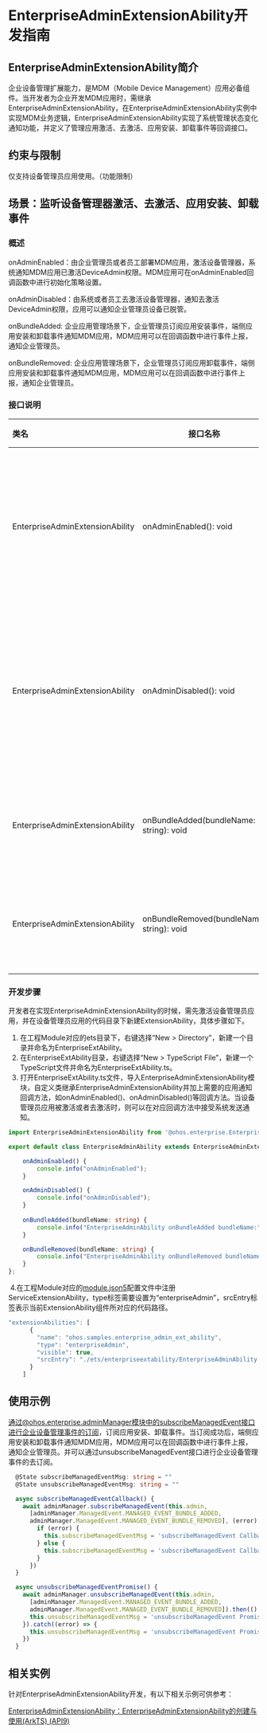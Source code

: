 # EnterpriseAdminExtensionAbility开发指南

## EnterpriseAdminExtensionAbility简介

企业设备管理扩展能力，是MDM（Mobile Device Management）应用必备组件。当开发者为企业开发MDM应用时，需继承EnterpriseAdminExtensionAbility，在EnterpriseAdminExtensionAbility实例中实现MDM业务逻辑，EnterpriseAdminExtensionAbility实现了系统管理状态变化通知功能，并定义了管理应用激活、去激活、应用安装、卸载事件等回调接口。

## 约束与限制

  仅支持设备管理员应用使用。（功能限制）


## 场景：监听设备管理器激活、去激活、应用安装、卸载事件

### 概述

onAdminEnabled：由企业管理员或者员工部署MDM应用，激活设备管理器，系统通知MDM应用已激活DeviceAdmin权限。MDM应用可在onAdminEnabled回调函数中进行初始化策略设置。

onAdminDisabled：由系统或者员工去激活设备管理器，通知去激活DeviceAdmin权限，应用可以通知企业管理员设备已脱管。

onBundleAdded:  企业应用管理场景下，企业管理员订阅应用安装事件，端侧应用安装和卸载事件通知MDM应用，MDM应用可以在回调函数中进行事件上报，通知企业管理员。

onBundleRemoved: 企业应用管理场景下，企业管理员订阅应用卸载事件，端侧应用安装和卸载事件通知MDM应用，MDM应用可以在回调函数中进行事件上报，通知企业管理员。

### 接口说明

| 类名                            | 接口名称                                  | 描述                         |
| :------------------------------ | ----------------------------------------- | ---------------------------- |
| EnterpriseAdminExtensionAbility | onAdminEnabled(): void                    | 设备管理器应用激活回调方法   |
| EnterpriseAdminExtensionAbility | onAdminDisabled(): void                   | 设备管理器应用去激活回调方法 |
| EnterpriseAdminExtensionAbility | onBundleAdded(bundleName: string): void   | 应用安装回调方法             |
| EnterpriseAdminExtensionAbility | onBundleRemoved(bundleName: string): void | 应用卸载回调方法             |

### 开发步骤

开发者在实现EnterpriseAdminExtensionAbility的时候，需先激活设备管理员应用，并在设备管理员应用的代码目录下新建ExtensionAbility，具体步骤如下。

1. 在工程Module对应的ets目录下，右键选择“New > Directory”，新建一个目录并命名为EnterpriseExtAbility。
2. 在EnterpriseExtAbility目录，右键选择“New > TypeScript File”，新建一个TypeScript文件并命名为EnterpriseExtAbility.ts。
3. 打开EnterpriseExtAbility.ts文件，导入EnterpriseAdminExtensionAbility模块，自定义类继承EnterpriseAdminExtensionAbility并加上需要的应用通知回调方法，如onAdminEnabled()、onAdminDisabled()等回调方法。当设备管理员应用被激活或者去激活时，则可以在对应回调方法中接受系统发送通知。

```ts
import EnterpriseAdminExtensionAbility from '@ohos.enterprise.EnterpriseAdminExtensionAbility';

export default class EnterpriseAdminAbility extends EnterpriseAdminExtensionAbility {

    onAdminEnabled() {
        console.info("onAdminEnabled");
    }

    onAdminDisabled() {
        console.info("onAdminDisabled");
    }
    
    onBundleAdded(bundleName: string) {
        console.info("EnterpriseAdminAbility onBundleAdded bundleName:" + bundleName)
    }

    onBundleRemoved(bundleName: string) {
        console.info("EnterpriseAdminAbility onBundleRemoved bundleName" + bundleName)
    }
};
```

​	4.在工程Module对应的[module.json5](../quick-start/module-configuration-file.md)配置文件中注册ServiceExtensionAbility，type标签需要设置为“enterpriseAdmin”，srcEntry标签表示当前ExtensionAbility组件所对应的代码路径。

```ts
"extensionAbilities": [
      {
        "name": "ohos.samples.enterprise_admin_ext_ability",
        "type": "enterpriseAdmin",
        "visible": true,
        "srcEntry": "./ets/enterpriseextability/EnterpriseAdminAbility.ts"
      }
    ]
```

## 使用示例

通过@ohos.enterprise.adminManager模块中的subscribeManagedEvent接口进行企业设备管理事件的订阅，订阅应用安装、卸载事件。当订阅成功后，端侧应用安装和卸载事件通知MDM应用，MDM应用可以在回调函数中进行事件上报，通知企业管理员。并可以通过unsubscribeManagedEvent接口进行企业设备管理事件的去订阅。

```ts
  @State subscribeManagedEventMsg: string = ""
  @State unsubscribeManagedEventMsg: string = ""

  async subscribeManagedEventCallback() {
    await adminManager.subscribeManagedEvent(this.admin,
      [adminManager.ManagedEvent.MANAGED_EVENT_BUNDLE_ADDED,
      adminManager.ManagedEvent.MANAGED_EVENT_BUNDLE_REMOVED], (error) => {
        if (error) {
          this.subscribeManagedEventMsg = 'subscribeManagedEvent Callback::errorCode: ' + error.code + ' errorMessage: ' + error.message
        } else {
          this.subscribeManagedEventMsg = 'subscribeManagedEvent Callback::success'
        }
      })
  }

  async unsubscribeManagedEventPromise() {
    await adminManager.unsubscribeManagedEvent(this.admin,
      [adminManager.ManagedEvent.MANAGED_EVENT_BUNDLE_ADDED,
      adminManager.ManagedEvent.MANAGED_EVENT_BUNDLE_REMOVED]).then(() => {
      this.unsubscribeManagedEventMsg = 'unsubscribeManagedEvent Promise::success'
    }).catch((error) => {
      this.unsubscribeManagedEventMsg = 'unsubscribeManagedEvent Promise::errorCode: ' + error.code + ' errorMessage: ' + error.message
    })
  }
```



## 相关实例

针对EnterpriseAdminExtensionAbility开发，有以下相关示例可供参考：

[EnterpriseAdminExtensionAbility：EnterpriseAdminExtensionAbility的创建与使用(ArkTS) (API9)](https://gitee.com/openharmony/applications_app_samples/tree/master/customization/EnterpriseAdminExtensionAbility)


